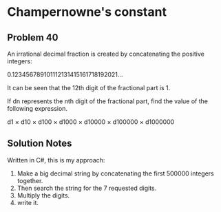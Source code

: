 # Champernowne's constant
## Problem 40
An irrational decimal fraction is created by concatenating the positive integers:

0.123456789101112131415161718192021...

It can be seen that the 12th digit of the fractional part is 1.

If dn represents the nth digit of the fractional part, find the value of the following expression.

d1 × d10 × d100 × d1000 × d10000 × d100000 × d1000000
## Solution Notes
Written in C#, this is my approach:

1. Make a big decimal string by concatenating the first 500000 integers together. 
2. Then search the string for the 7 requested digits.
3. Multiply the digits.
4. write it.